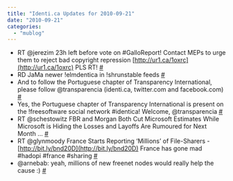 ```yaml
---
title: "Identi.ca Updates for 2010-09-21"
date: "2010-09-21"
categories: 
  - "mublog"
---
```


- RT @jerezim 23h left before vote on #GalloReport! Contact MEPs to urge them to reject bad copyright repression [http://ur1.ca/1oxrc](http://ur1.ca/1oxrc) PLS RT! [#](http://identi.ca/notice/51594361)
- RD JaMa newer !elmdentica in !shrunstable feeds [#](http://identi.ca/notice/51612472)
- And to follow the Portuguese chapter of Transparency International, please follow @transparencia (identi.ca, twitter.com and facebook.com) [#](http://identi.ca/notice/51684629)
- Yes, the Portuguese chapter of Transparency International is present on the !freesoftware social network #identica! Welcome, @transparencia [#](http://identi.ca/notice/51685159)
- RT @schestowitz FBR and Morgan Both Cut Microsoft Estimates While Microsoft is Hiding the Losses and Layoffs Are Rumoured for Next Month ... [#](http://identi.ca/notice/51685225)
- RT @glynmoody France Starts Reporting ‘Millions’ of File-Sharers - [http://bit.ly/bnd20D](http://bit.ly/bnd20D) France has gone mad #hadopi #france #sharing [#](http://identi.ca/notice/51685333)
- @arnebab: yeah, millions of new freenet nodes would really help the cause :) [#](http://identi.ca/notice/51685407)
